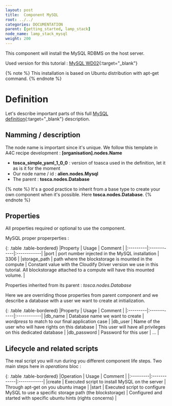 ```yaml
---
layout: post
title:  Component MySQL
root: ../../
categories: DOCUMENTATION
parent: [getting_started, lamp_stack]
node_name: lamp_stack_mysql
weight: 200
---
```


This component will install the MySQL RDBMS on the host server.

Used version for this tutorial : [MySQL WD02](https://github.com/alien4cloud/samples/tree/wd02/mysql ){:target="_blank"}

{% note %}
This installation is based on Ubuntu distribution with apt-get command.
{% endnote %}

<script src="https://gist.github.com/cmourouvin/ec7eb7b782e1da647cae.js"></script>

# Definition

Let's describe important parts of this full [MySQL definition](https://github.com/alien4cloud/samples/blob/master/mysql/definition/mysql-types.yml){:target="_blank"} description.

## Namming / description

The node name is important since it's unique. We follow this template in A4C recipe development : **[organisation].nodes.Name**

<script src="https://gist.github.com/cmourouvin/c7e5f3eddb8cd8ab9c7e.js"></script>

- **tosca_simple_yaml_1_0_0** : version of toasca used in the definition, let it as is it for the moment
- Our node name / id : **alien.nodes.Mysql**
- The parent : **tosca.nodes.Database**

{% note %}
It's a good practice to inherit from a base type to create your own component when it's possible. Here **tosca.nodes.Database**.
{% endnote %}

## Properties

All properties required or optional to use the component.

<script src="https://gist.github.com/cmourouvin/f204281637148221bdc6.js"></script>

MySQL proper properperties :

{: .table .table-bordered}
|Property  | Usage | Comment |
|:---------|:------------|:------------|
|port  | port number injected in the MySQL installation | 3306 |
|storage_path  | path where the blockstorage is mounted in the compute | Constant value with the Cloudify Driver version we use in this tutorial. All blockstorage attached to a compute will have this mounted volume. |

Properties inherited from its parent : *tosca.nodes.Database*

Here we are overriding those properties from parent component and we describe a database with a user we want to create at initialization.

{: .table .table-bordered}
|Property  | Usage | Comment |
|:---------|:------------|:------------|
|db_name  | Database name we want to create | *wordpress* to match to our final application case |
|db_user  | Name of the user who will have rights on this database | This user will have all privileges on this dedicated database |
|db_password  | Password for this user | ... |

## Lifecycle and related scripts

<script src="https://gist.github.com/cmourouvin/f8c78acb81b69e42d6ba.js"></script>

The real script you will run during you different component life steps. Two main steps here in *operations* bloc :

{: .table .table-bordered}
|Operation  | Usage | Comment |
|:---------|:------------|:------------|
|create  | Executed script to install MySQL on the server | Through apt-get on you ubuntu image |
|start   | Executed script to configure MySQL to use a specific storage path (the blockstorage) | Configured and started with specific ubuntu hints (rights concerns) |
